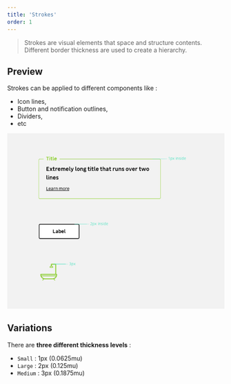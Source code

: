 ```yaml
---
title: 'Strokes'
order: 1
---
```


> Strokes are visual elements that space and structure contents. Different border thickness are used to create a hierarchy.

## Preview

Strokes can be applied to different components like :

- Icon lines,
- Button and notification outlines,
- Dividers,
- etc

![strokesExemples](StrokesExemples.png)

## Variations

There are **three different thickness levels** :

- `Small` : 1px (0.0625mu)
- `Large` : 2px (0.125mu)
- `Medium` : 3px (0.1875mu)
